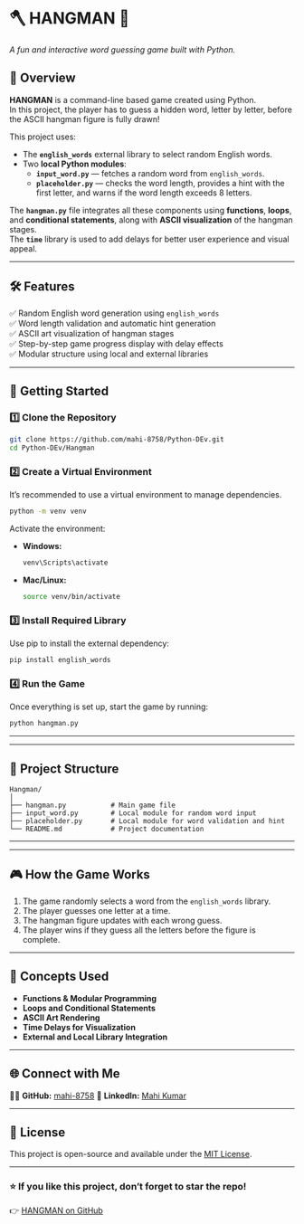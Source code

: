 # 🪓 HANGMAN 🎯  
*A fun and interactive word guessing game built with Python.*

## 🧩 Overview  
**HANGMAN** is a command-line based game created using Python.  
In this project, the player has to guess a hidden word, letter by letter, before the ASCII hangman figure is fully drawn!  

This project uses:
- The **`english_words`** external library to select random English words.
- Two **local Python modules**:
  - **`input_word.py`** — fetches a random word from `english_words`.
  - **`placeholder.py`** — checks the word length, provides a hint with the first letter, and warns if the word length exceeds 8 letters.

The **`hangman.py`** file integrates all these components using **functions**, **loops**, and **conditional statements**, along with **ASCII visualization** of the hangman stages.  
The **`time`** library is used to add delays for better user experience and visual appeal.

---

## 🛠️ Features  
✅ Random English word generation using `english_words`  
✅ Word length validation and automatic hint generation  
✅ ASCII art visualization of hangman stages  
✅ Step-by-step game progress display with delay effects  
✅ Modular structure using local and external libraries  

---

## 🚀 Getting Started  

### 1️⃣ Clone the Repository  
```bash
git clone https://github.com/mahi-8758/Python-DEv.git
cd Python-DEv/Hangman
````

### 2️⃣ Create a Virtual Environment

It’s recommended to use a virtual environment to manage dependencies.

```bash
python -m venv venv
```

Activate the environment:

* **Windows:**

  ```bash
  venv\Scripts\activate
  ```
* **Mac/Linux:**

  ```bash
  source venv/bin/activate
  ```

### 3️⃣ Install Required Library

Use pip to install the external dependency:

```bash
pip install english_words
```

### 4️⃣ Run the Game

Once everything is set up, start the game by running:

```bash
python hangman.py
```

---
---
## 📁 Project Structure

```
Hangman/
│
├── hangman.py           # Main game file
├── input_word.py        # Local module for random word input
├── placeholder.py       # Local module for word validation and hint
└── README.md            # Project documentation
```

---
---
## 🎮 How the Game Works

1. The game randomly selects a word from the `english_words` library.
2. The player guesses one letter at a time.
3. The hangman figure updates with each wrong guess.
4. The player wins if they guess all the letters before the figure is complete.

---

## 🧠 Concepts Used

* **Functions & Modular Programming**
* **Loops and Conditional Statements**
* **ASCII Art Rendering**
* **Time Delays for Visualization**
* **External and Local Library Integration**

---

## 🌐 Connect with Me

👨‍💻 **GitHub:** [mahi-8758](https://github.com/mahi-8758)
💼 **LinkedIn:** [Mahi Kumar](https://www.linkedin.com/in/mahikumar1926/)

---

## 📜 License

This project is open-source and available under the [MIT License](https://opensource.org/licenses/MIT).

---

### ⭐ If you like this project, don’t forget to **star** the repo!

👉 [HANGMAN on GitHub](https://github.com/mahi-8758/Python-DEv/tree/main/Hangman)



